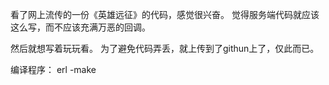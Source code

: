 看了网上流传的一份《英雄远征》的代码，感觉很兴奋。
觉得服务端代码就应该这么写，而不应该充满万恶的回调。

然后就想写着玩玩看。
为了避免代码弄丢，就上传到了githun上了，仅此而已。

编译程序：
erl -make